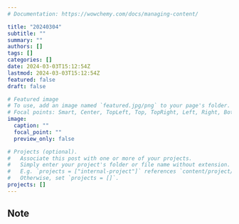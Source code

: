 ```yaml
---
# Documentation: https://wowchemy.com/docs/managing-content/

title: "20240304"
subtitle: ""
summary: ""
authors: []
tags: []
categories: []
date: 2024-03-03T15:12:54Z
lastmod: 2024-03-03T15:12:54Z
featured: false
draft: false

# Featured image
# To use, add an image named `featured.jpg/png` to your page's folder.
# Focal points: Smart, Center, TopLeft, Top, TopRight, Left, Right, BottomLeft, Bottom, BottomRight.
image:
  caption: ""
  focal_point: ""
  preview_only: false

# Projects (optional).
#   Associate this post with one or more of your projects.
#   Simply enter your project's folder or file name without extension.
#   E.g. `projects = ["internal-project"]` references `content/project/deep-learning/index.md`.
#   Otherwise, set `projects = []`.
projects: []
---
```


## Note

